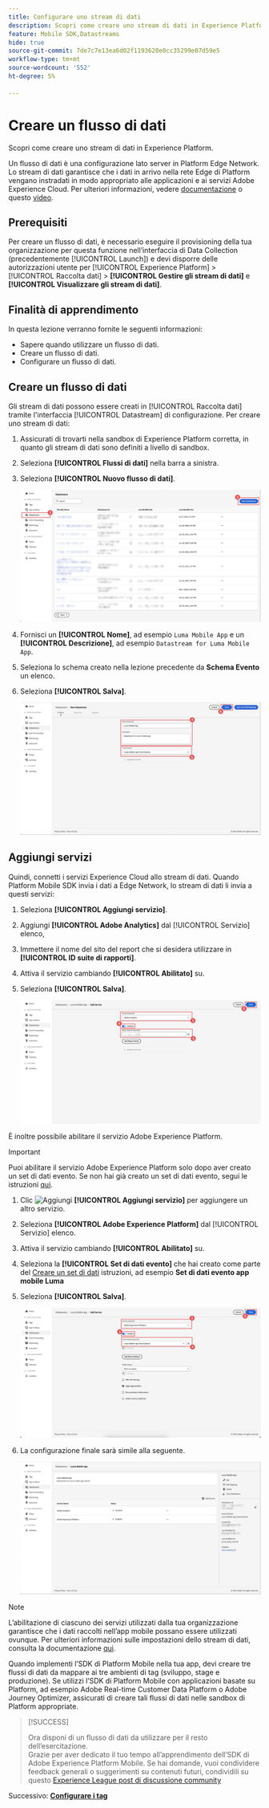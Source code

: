 ```yaml
---
title: Configurare uno stream di dati
description: Scopri come creare uno stream di dati in Experience Platform.
feature: Mobile SDK,Datastreams
hide: true
source-git-commit: 7de7c7e13ea6d02f1193620e0cc35299e07d59e5
workflow-type: tm+mt
source-wordcount: '552'
ht-degree: 5%

---
```



# Creare un flusso di dati

Scopri come creare uno stream di dati in Experience Platform.

Un flusso di dati è una configurazione lato server in Platform Edge Network. Lo stream di dati garantisce che i dati in arrivo nella rete Edge di Platform vengano instradati in modo appropriato alle applicazioni e ai servizi Adobe Experience Cloud. Per ulteriori informazioni, vedere [documentazione](https://experienceleague.adobe.com/docs/experience-platform/edge/fundamentals/datastreams.html?lang=it) o questo [video](https://experienceleague.adobe.com/docs/platform-learn/data-collection/edge-network/configure-datastreams.html?lang=it).

## Prerequisiti

Per creare un flusso di dati, è necessario eseguire il provisioning della tua organizzazione per questa funzione nell’interfaccia di Data Collection (precedentemente [!UICONTROL Launch]) e devi disporre delle autorizzazioni utente per [!UICONTROL Experience Platform] > [!UICONTROL Raccolta dati] > **[!UICONTROL Gestire gli stream di dati]** e **[!UICONTROL Visualizzare gli stream di dati]**.

## Finalità di apprendimento

In questa lezione verranno fornite le seguenti informazioni:

* Sapere quando utilizzare un flusso di dati.
* Creare un flusso di dati.
* Configurare un flusso di dati.

## Creare un flusso di dati

Gli stream di dati possono essere creati in [!UICONTROL Raccolta dati] tramite l&#39;interfaccia [!UICONTROL Datastream] di configurazione. Per creare uno stream di dati:

1. Assicurati di trovarti nella sandbox di Experience Platform corretta, in quanto gli stream di dati sono definiti a livello di sandbox.
1. Seleziona **[!UICONTROL Flussi di dati]** nella barra a sinistra.
1. Seleziona **[!UICONTROL Nuovo flusso di dati]**.

   ![home stream di dati](assets/datastream-new.png)

1. Fornisci un **[!UICONTROL Nome]**, ad esempio `Luma Mobile App` e un **[!UICONTROL Descrizione]**, ad esempio `Datastream for Luma Mobile App`.
1. Seleziona lo schema creato nella lezione precedente da **Schema Evento** un elenco.
1. Seleziona **[!UICONTROL Salva]**.

   ![nuovi flussi di dati](assets/datastream-name.png)


## Aggiungi servizi

Quindi, connetti i servizi Experience Cloud allo stream di dati. Quando Platform Mobile SDK invia i dati a Edge Network, lo stream di dati li invia a questi servizi:

1. Seleziona **[!UICONTROL Aggiungi servizio]**.

1. Aggiungi **[!UICONTROL Adobe Analytics]** dal [!UICONTROL Servizio] elenco,

1. Immettere il nome del sito del report che si desidera utilizzare in **[!UICONTROL ID suite di rapporti]**.

1. Attiva il servizio cambiando **[!UICONTROL Abilitato]** su.

1. Seleziona **[!UICONTROL Salva]**.

   ![Aggiungere Adobe Analytics come servizio Datastream](assets/datastream-service-aa.png)

È inoltre possibile abilitare il servizio Adobe Experience Platform.

>[!IMPORTANT]
>
>Puoi abilitare il servizio Adobe Experience Platform solo dopo aver creato un set di dati evento. Se non hai già creato un set di dati evento, segui le istruzioni [qui](platform.md).

1. Clic ![Aggiungi](https://spectrum.adobe.com/static/icons/workflow_18/Smock_AddCircle_18_N.svg) **[!UICONTROL Aggiungi servizio]** per aggiungere un altro servizio.

1. Seleziona **[!UICONTROL Adobe Experience Platform]** dal [!UICONTROL Servizio] elenco.

1. Attiva il servizio cambiando **[!UICONTROL Abilitato]** su.

1. Seleziona la **[!UICONTROL Set di dati evento]** che hai creato come parte del [Creare un set di dati](platform.md#create-a-dataset) istruzioni, ad esempio **Set di dati evento app mobile Luma**

1. Seleziona **[!UICONTROL Salva]**.

   ![Aggiungere Adobe Experience Platform come servizio Datastream](assets/datastream-service-aep.png)
1. La configurazione finale sarà simile alla seguente.

   ![impostazioni dello stream di dati](assets/datastream-settings.png)


>[!NOTE]
>
>L’abilitazione di ciascuno dei servizi utilizzati dalla tua organizzazione garantisce che i dati raccolti nell’app mobile possano essere utilizzati ovunque. Per ulteriori informazioni sulle impostazioni dello stream di dati, consulta la documentazione [qui](https://experienceleague.adobe.com/docs/experience-platform/edge/fundamentals/datastreams.html#adobe-experience-platform-settings).

Quando implementi l’SDK di Platform Mobile nella tua app, devi creare tre flussi di dati da mappare ai tre ambienti di tag (sviluppo, stage e produzione). Se utilizzi l’SDK di Platform Mobile con applicazioni basate su Platform, ad esempio Adobe Real-time Customer Data Platform o Adobe Journey Optimizer, assicurati di creare tali flussi di dati nelle sandbox di Platform appropriate.

>[!SUCCESS]
>
>Ora disponi di un flusso di dati da utilizzare per il resto dell’esercitazione.<br/>Grazie per aver dedicato il tuo tempo all’apprendimento dell’SDK di Adobe Experience Platform Mobile. Se hai domande, vuoi condividere feedback generali o suggerimenti su contenuti futuri, condividili su questo [Experience League post di discussione community](https://experienceleaguecommunities.adobe.com/t5/adobe-experience-platform-launch/tutorial-discussion-implement-adobe-experience-cloud-in-mobile/td-p/443796)

Successivo: **[Configurare i tag](configure-tags.md)**
